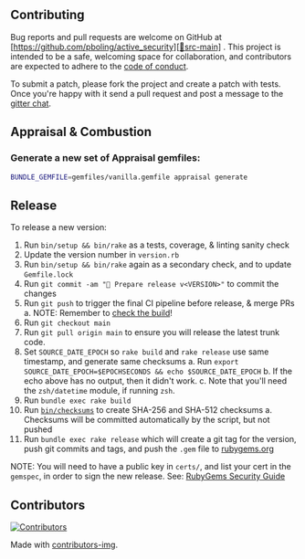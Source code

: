 ## Contributing

Bug reports and pull requests are welcome on GitHub at [https://github.com/pboling/active_security][🚎src-main]
. This project is intended to be a safe, welcoming space for collaboration, and contributors are expected to adhere to
the [code of conduct][🤝conduct].

To submit a patch, please fork the project and create a patch with tests. Once you're happy with it send a pull request
and post a message to the [gitter chat][🏘chat].

## Appraisal & Combustion

### Generate a new set of Appraisal gemfiles:

```sh
BUNDLE_GEMFILE=gemfiles/vanilla.gemfile appraisal generate
```

## Release

To release a new version:

1. Run `bin/setup && bin/rake` as a tests, coverage, & linting sanity check
2. Update the version number in `version.rb`
3. Run `bin/setup && bin/rake` again as a secondary check, and to update `Gemfile.lock`
4. Run `git commit -am "🔖 Prepare release v<VERSION>"` to commit the changes
5. Run `git push` to trigger the final CI pipeline before release, & merge PRs
   a. NOTE: Remember to [check the build][🧪build]!
6. Run `git checkout main`
7. Run `git pull origin main` to ensure you will release the latest trunk code.
8. Set `SOURCE_DATE_EPOCH` so `rake build` and `rake release` use same timestamp, and generate same checksums
   a. Run `export SOURCE_DATE_EPOCH=$EPOCHSECONDS && echo $SOURCE_DATE_EPOCH`
   b. If the echo above has no output, then it didn't work.
   c. Note that you'll need the `zsh/datetime` module, if running `zsh`.
9. Run `bundle exec rake build`
10. Run [`bin/checksums`][🔒️rubygems-checksums-pr] to create SHA-256 and SHA-512 checksums
    a. Checksums will be committed automatically by the script, but not pushed
11. Run `bundle exec rake release` which will create a git tag for the version,
    push git commits and tags, and push the `.gem` file to [rubygems.org][💎rubygems]

NOTE: You will need to have a public key in `certs/`, and list your cert in the
`gemspec`, in order to sign the new release.
See: [RubyGems Security Guide][🔒️rubygems-security-guide]

## Contributors

[![Contributors][🖐contributors-img]][🖐contributors]

Made with [contributors-img][🖐contrib-rocks].

[🧪build]: https://github.com/pboling/active_security/actions
[🏘chat]: https://matrix.to/#/#pboling_active_security:gitter.im
[🤝conduct]: https://github.com/pboling/active_security/blob/main/CODE_OF_CONDUCT.md
[🖐contrib-rocks]: https://contrib.rocks
[🖐contributors]: https://github.com/pboling/active_security/graphs/contributors
[🖐contributors-img]: https://contrib.rocks/image?repo=pboling/active_security
[💎rubygems]: https://rubygems.org
[🔒️rubygems-security-guide]: https://guides.rubygems.org/security/#building-gems
[🔒️rubygems-checksums-pr]: https://github.com/rubygems/guides/pull/325
[🚎src-main]: https://github.com/pboling/active_security
